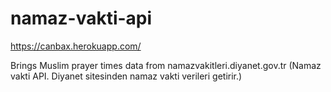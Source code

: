 # namaz-vakti-api

https://canbax.herokuapp.com/

Brings Muslim prayer times data from namazvakitleri.diyanet.gov.tr (Namaz vakti API. Diyanet sitesinden namaz vakti verileri getirir.)
